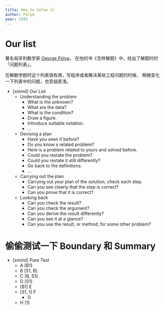 ```yaml
---
title: How to Solve it
author: Polya
year: 1945
---
```


# Our list

著名匈牙利数学家 [George Pólya](https://en.wikipedia.org/wiki/George_P%C3%B3lya)，
在他的书《怎样解题》中，给出了解题时的「问题列表」。

在解数学题时这个列表很有用，写程序或者解决某些工程问题的时候，
稍微变化一下列表中的问题，也受益匪浅。

- [xmind] Our List
  - Understanding the problem
    - What is the unknown?
    - What are the data?
    - What is the condition?
    - Draw a figure.
    - Introduce suitable notation.
    - ...
  - Devising a plan
    - Have you seen if before?
    - Do you know a related problem?
    - Here is a problem related to yours and solved before.
    - Could you restate the problem?
    - Could you restate it still differently?
    - Go back to the definitions.
    - ...
  - Carrying out the plan
    - Carrying out your plan of the solution, check each step.
    - Can you see clearly that the step is correct?
    - Can you prove that it is correct?
  - Looking back
    - Can you check the result?
    - Can you check the argument?
    - Can you derive the result differently?
    - Can you see it at a glance?
    - Can you use the result, or method, for some other problem?

# 偷偷测试一下 Boundary 和 Summary

- [xmind] Pure Test
  - A [B1]
  - B [S1, B]
  - C [B, S1]
  - D [S1]
  - [B1] E
  - [S1, 1] F
    - G
  - H [1]
